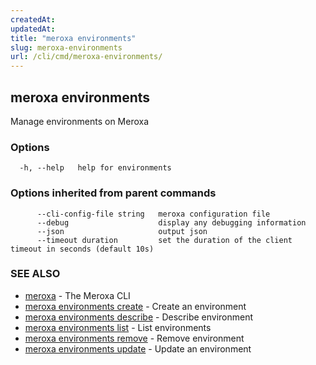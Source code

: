 ```yaml
---
createdAt: 
updatedAt: 
title: "meroxa environments"
slug: meroxa-environments
url: /cli/cmd/meroxa-environments/
---
```

## meroxa environments

Manage environments on Meroxa

### Options

```
  -h, --help   help for environments
```

### Options inherited from parent commands

```
      --cli-config-file string   meroxa configuration file
      --debug                    display any debugging information
      --json                     output json
      --timeout duration         set the duration of the client timeout in seconds (default 10s)
```

### SEE ALSO

* [meroxa](/cli/cmd/meroxa/)	 - The Meroxa CLI
* [meroxa environments create](/cli/cmd/meroxa-environments-create/)	 - Create an environment
* [meroxa environments describe](/cli/cmd/meroxa-environments-describe/)	 - Describe environment
* [meroxa environments list](/cli/cmd/meroxa-environments-list/)	 - List environments
* [meroxa environments remove](/cli/cmd/meroxa-environments-remove/)	 - Remove environment
* [meroxa environments update](/cli/cmd/meroxa-environments-update/)	 - Update an environment

